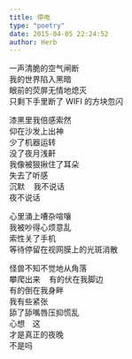 ```yaml
---  
title: 停电  
type: "poetry"  
date: 2015-04-05 22:24:52  
author: Herb  
---  
```

一声清脆的空气闸断  
我的世界陷入黑暗  
眼前的荧屏无情地熄灭  
只剩下手里断了 WIFI 的方块忽闪  

漆黑里我倍感索然  
仰在沙发上出神  
少了机器运转  
没了夜月浅鼾  
我像被狠揪住了耳朵  
失去了听感  
沉默    我不说话  
夜不说话  

心里涌上嘈杂喧嚷  
我被吵得心烦意乱  
索性关了手机  
等待停留在视网膜上的光斑消散  

怪兽不知不觉地从角落  
攀爬出来    有的伏在我脚边  
有的倒在我身畔  
我有些紧张  
舔了舔嘴唇压抑慌乱  
心想　这  
才是真正的夜晚  
不是吗